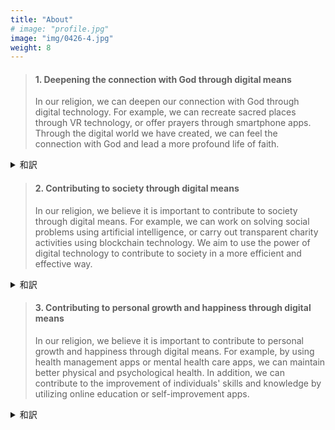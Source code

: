 ```yaml
---
title: "About"
# image: "profile.jpg"
image: "img/0426-4.jpg"
weight: 8
---
```


<!--
> "Ondakyo" is a shrine that believes in salvation by God's **grace**. Especially, we believe gods dwelling in electric media.
But they say "heaven helps those who help themselves", self-help efforts are highly respected here. 

恩田教は神の**恩**によって救われることを信じる教えです。 特に電子媒体に宿る神を信仰します。
しかし「天は自ら助くるものを助く」といいます。自助努力も忘れてはいけません。
-->


> #### 1. Deepening the connection with God through digital means
> 
> In our religion, we can deepen our connection with God through digital technology. For example, we can recreate sacred places through VR technology, or offer prayers through smartphone apps. Through the digital world we have created, we can feel the connection with God and lead a more profound life of faith.

<details>
<summary>和訳</summary>

#### 1. デジタルを通じて神とのつながりを深める
私たちの宗教では、デジタル技術を通じて神とのつながりを深めることができます。例えば、神聖な場所をVR技術で再現したり、スマートフォンアプリで祈りを捧げたりすることができます。私たちが創造したデジタルの世界を通じて、神とのつながりを感じ、より深い信仰生活を送ることができます。
</details>

> #### 2. Contributing to society through digital means
> 
> In our religion, we believe it is important to contribute to society through digital means. For example, we can work on solving social problems using artificial intelligence, or carry out transparent charity activities using blockchain technology. We aim to use the power of digital technology to contribute to society in a more efficient and effective way.

<details>
<summary>和訳</summary>

#### 2. デジタル技術を活用して社会貢献する

私たちの宗教では、デジタル技術を活用して社会貢献をすることが大切だと考えます。例えば、人工知能を使って社会問題の解決に取り組んだり、ブロックチェーン技術を使って透明性の高い慈善活動を行ったりすることができます。私たちは、デジタル技術の力を借りて、より効率的かつ効果的な社会貢献を目指します。
</details>

> #### 3. Contributing to personal growth and happiness through digital means
> 
> In our religion, we believe it is important to contribute to personal growth and happiness through digital means. For example, by using health management apps or mental health care apps, we can maintain better physical and psychological health. In addition, we can contribute to the improvement of individuals' skills and knowledge by utilizing online education or self-improvement apps.

<details>
<summary>和訳</summary>

#### 3. デジタル技術を活用して個人の成長や幸福度向上に貢献する

私たちの宗教では、デジタル技術を活用して個人の成長や幸福度向上に貢献することが大切だと考えます。例えば、健康管理アプリやメンタルヘルスケアアプリを活用することで、より良い健康状態や心理状態を維持することができます。また、オンライン教育や自己啓発アプリを活用することで、個人のスキルや知識の向上にも貢献できます。
</details>
